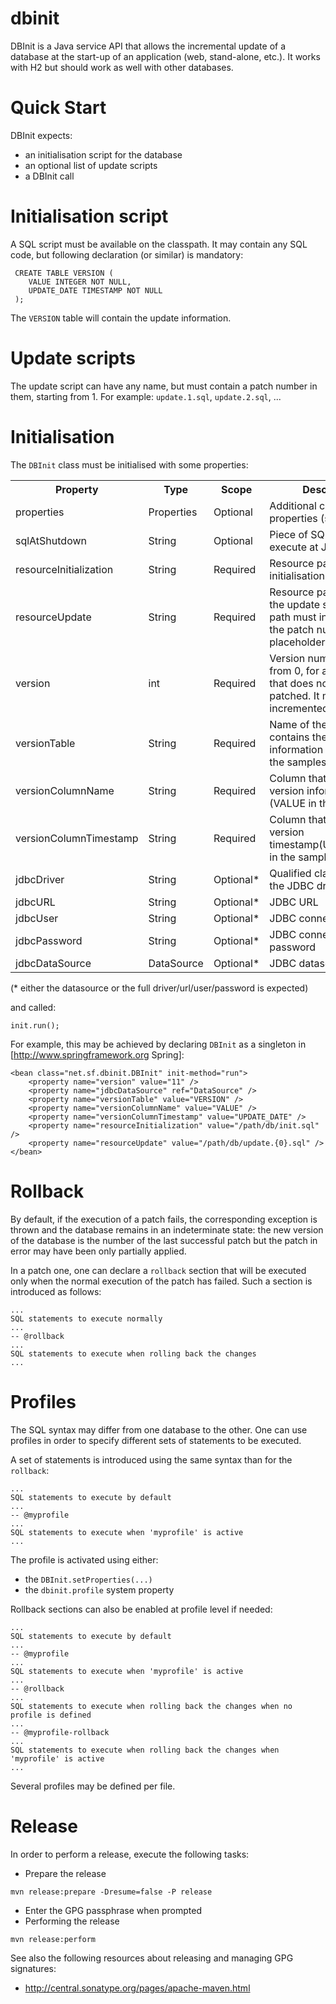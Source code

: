 dbinit
======

DBInit is a Java service API that allows the incremental update of a database at the start-up of an application (web, stand-alone, etc.). It works with H2 but should work as well with other databases.

# Quick Start

DBInit expects:
* an initialisation script for the database
* an optional list of update scripts
* a DBInit call

# Initialisation script

A SQL script must be available on the classpath. It may contain any SQL code, but following declaration (or similar) is mandatory:

```
 CREATE TABLE VERSION (
 	VALUE INTEGER NOT NULL,
 	UPDATE_DATE TIMESTAMP NOT NULL
 );
```

The `VERSION` table will contain the update information.

# Update scripts

The update script can have any name, but must contain a patch number in them, starting from 1. For example: `update.1.sql`, `update.2.sql`, ...

# Initialisation

The `DBInit` class must be initialised with some properties:

<table>
	<tr>
		<th>Property</th>
		<th>Type</th>
		<th>Scope</th>
		<th>Description</th>
	</tr>
	<tr>
		<td>properties</td>
		<td>Properties</td>
		<td>Optional</td>
		<td>Additional configuration properties (see below)</td>
	</tr>
	<tr>
		<td>sqlAtShutdown</td>
		<td>String</td>
		<td>Optional</td>
		<td>Piece of SQL code to execute at JVM shutdown</td>
	</tr>
	<tr>
		<td>resourceInitialization</td>
		<td>String</td>
		<td>Required</td>
		<td>Resource path to the initialisation SQL code</td>
	</tr>
	<tr>
		<td>resourceUpdate</td>
		<td>String</td>
		<td>Required</td>
		<td>Resource pattern path to the update scripts. The path must include {0} for the patch number placeholder.</td>
	</tr>
	<tr>
		<td>version</td>
		<td>int</td>
		<td>Required</td>
		<td>Version number. It starts from 0, for a database that does not need to be patched. It must then incremented by 1 units.</td>
	</tr>
	<tr>
		<td>versionTable</td>
		<td>String</td>
		<td>Required</td>
		<td>Name of the table that contains the version information (VERSION in the samples)</td>
	</tr>
	<tr>
		<td>versionColumnName</td>
		<td>String</td>
		<td>Required</td>
		<td>Column that contains the version information (VALUE in the samples)</td>
	</tr>
	<tr>
		<td>versionColumnTimestamp</td>
		<td>String</td>
		<td>Required</td>
		<td>Column that contains the version timestamp(UPDATE_DATE in the samples)</td>
	</tr>
	<tr>
		<td>jdbcDriver</td>
		<td>String</td>
		<td>Optional*</td>
		<td>Qualified class name of the JDBC driver to use</td>
	</tr>
	<tr>
		<td>jdbcURL</td>
		<td>String</td>
		<td>Optional*</td>
		<td>JDBC URL</td>
	</tr>
	<tr>
		<td>jdbcUser</td>
		<td>String</td>
		<td>Optional*</td>
		<td>JDBC connection user</td>
	</tr>
	<tr>
		<td>jdbcPassword</td>
		<td>String</td>
		<td>Optional*</td>
		<td>JDBC connection password</td>
	</tr>
	<tr>
		<td>jdbcDataSource</td>
		<td>DataSource</td>
		<td>Optional*</td>
		<td>JDBC datasource</td>
	</tr>
</table>

(* either the datasource or the full driver/url/user/password is expected)

and called:

```
init.run();
```

For example, this may be achieved by declaring `DBInit` as a singleton in [http://www.springframework.org Spring]:

```
<bean class="net.sf.dbinit.DBInit" init-method="run">
	<property name="version" value="11" />
	<property name="jdbcDataSource" ref="DataSource" />
	<property name="versionTable" value="VERSION" />
	<property name="versionColumnName" value="VALUE" />
	<property name="versionColumnTimestamp" value="UPDATE_DATE" />
	<property name="resourceInitialization" value="/path/db/init.sql" />
	<property name="resourceUpdate" value="/path/db/update.{0}.sql" />
</bean>
```

# Rollback

By default, if the execution of a patch fails, the corresponding exception is thrown and the database remains in an indeterminate
state: the new version of the database is the number of the last successful patch but the patch in error may have been only partially
applied.

In a patch one, one can declare a `rollback` section that will be executed only when the normal execution of the patch has failed. Such a section is
introduced as follows:

```
...
SQL statements to execute normally
...
-- @rollback
...
SQL statements to execute when rolling back the changes
...
```

# Profiles

The SQL syntax may differ from one database to the other. One can use profiles in order to specify different sets of statements to be executed.

A set of statements is introduced using the same syntax than for the `rollback`:

```
...
SQL statements to execute by default
...
-- @myprofile
...
SQL statements to execute when 'myprofile' is active
...
```

The profile is activated using either:
* the `DBInit.setProperties(...)`
* the `dbinit.profile` system property

Rollback sections can also be enabled at profile level if needed:

```
...
SQL statements to execute by default
...
-- @myprofile
...
SQL statements to execute when 'myprofile' is active
...
-- @rollback
...
SQL statements to execute when rolling back the changes when no profile is defined
...
-- @myprofile-rollback
...
SQL statements to execute when rolling back the changes when 'myprofile' is active
...
```

Several profiles may be defined per file.

# Release

In order to perform a release, execute the following tasks:

* Prepare the release
```
mvn release:prepare -Dresume=false -P release
```
* Enter the GPG passphrase when prompted
* Performing the release
```
mvn release:perform
```

See also the following resources about releasing and managing GPG signatures:

* http://central.sonatype.org/pages/apache-maven.html
